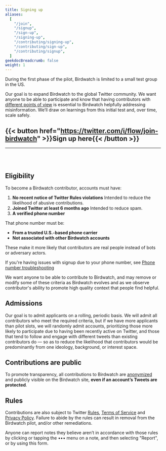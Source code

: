```yaml
---
title: Signing up
aliases:
  [
    "/join",
    "/signup",
    "/sign-up",
    "/signing-up",
    "/contributing/signing-up",
    "/contributing/sign-up",
    "/contributing/signup",
  ]
geekdocBreadcrumb: false
weight: 1
---
```


During the first phase of the pilot, Birdwatch is limited to a small test group in the US.

Our goal is to expand Birdwatch to the global Twitter community. We want anyone to be able to participate and know that having contributors with [different points of view](../diversity) is essential to Birdwatch helpfully addressing misinformation. We’ll draw on learnings from this initial test and, over time, scale safely.

## {{< button href="https://twitter.com/i/flow/join-birdwatch" >}}Sign up here{{< /button >}}

---

<br>
<br>

## Eligibility

To become a Birdwatch contributor, accounts must have:

1. <div><strong>No recent notice of Twitter Rules violations</strong>
   <label>Intended to reduce the likelihood of abusive contributions.</label>
   </div>
2. <div><strong>Joined Twitter at least 6 months ago</strong>
   <label>Intended to reduce spam.</label>
   </div>
3. <div><strong>A verified phone number</strong>
   </div>

That phone number must be:

- **From a trusted U.S.-based phone carrier**
- **Not associated with other Birdwatch accounts**

These make it more likely that contributors are real people instead of bots or adversary actors.

If you're having issues with signup due to your phone number, see [Phone number troubleshooting](../phone-faq)

We want anyone to be able to contribute to Birdwatch, and may remove or modify some of these criteria as Birdwatch evolves and as we observe contributor's ability to promote high quality context that people find helpful.

## Admissions

Our goal is to admit applicants on a rolling, periodic basis. We will admit all contributors who meet the required criteria, but if we have more applicants than pilot slots, we will randomly admit accounts, prioritizing those more likely to participate due to having been recently active on Twitter, and those that tend to follow and engage with different tweets than existing contributors do — so as to reduce the likelihood that contributors would be predominantly from one ideology, background, or interest space.

## Contributions are public

To promote transparency, all contributions to Birdwatch are [anonymized](../aliases/) and publicly visible on the Birdwatch site, **even if an account’s Tweets are protected**.

## Rules

Contributions are also subject to Twitter [Rules](https://help.twitter.com/rules-and-policies/twitter-rules), [Terms of Service](https://twitter.com/tos) and [Privacy Policy](https://twitter.com/privacy). Failure to abide by the rules can result in removal from the Birdwatch pilot, and/or other remediations.

Anyone can report notes they believe aren’t in accordance with those rules by clicking or tapping the ••• menu on a note, and then selecting "Report", or by using this form.
